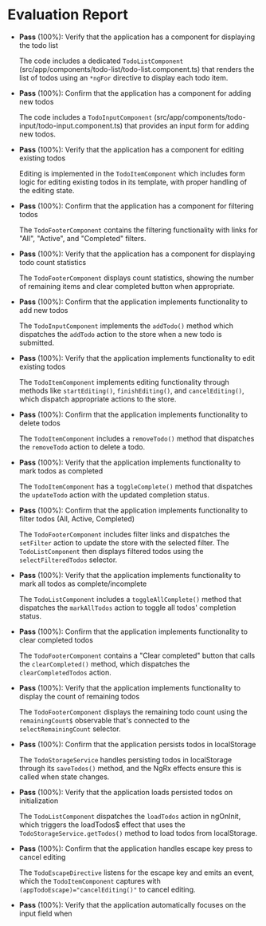 # Evaluation Report

- **Pass** (100%): Verify that the application has a component for displaying the todo list
  
  The code includes a dedicated `TodoListComponent` (src/app/components/todo-list/todo-list.component.ts) that renders the list of todos using an `*ngFor` directive to display each todo item.

- **Pass** (100%): Confirm that the application has a component for adding new todos
  
  The code includes a `TodoInputComponent` (src/app/components/todo-input/todo-input.component.ts) that provides an input form for adding new todos.

- **Pass** (100%): Verify that the application has a component for editing existing todos
  
  Editing is implemented in the `TodoItemComponent` which includes form logic for editing existing todos in its template, with proper handling of the editing state.

- **Pass** (100%): Confirm that the application has a component for filtering todos
  
  The `TodoFooterComponent` contains the filtering functionality with links for "All", "Active", and "Completed" filters.

- **Pass** (100%): Verify that the application has a component for displaying todo count statistics
  
  The `TodoFooterComponent` displays count statistics, showing the number of remaining items and clear completed button when appropriate.

- **Pass** (100%): Confirm that the application implements functionality to add new todos
  
  The `TodoInputComponent` implements the `addTodo()` method which dispatches the `addTodo` action to the store when a new todo is submitted.

- **Pass** (100%): Verify that the application implements functionality to edit existing todos
  
  The `TodoItemComponent` implements editing functionality through methods like `startEditing()`, `finishEditing()`, and `cancelEditing()`, which dispatch appropriate actions to the store.

- **Pass** (100%): Confirm that the application implements functionality to delete todos
  
  The `TodoItemComponent` includes a `removeTodo()` method that dispatches the `removeTodo` action to delete a todo.

- **Pass** (100%): Verify that the application implements functionality to mark todos as completed
  
  The `TodoItemComponent` has a `toggleComplete()` method that dispatches the `updateTodo` action with the updated completion status.

- **Pass** (100%): Confirm that the application implements functionality to filter todos (All, Active, Completed)
  
  The `TodoFooterComponent` includes filter links and dispatches the `setFilter` action to update the store with the selected filter. The `TodoListComponent` then displays filtered todos using the `selectFilteredTodos` selector.

- **Pass** (100%): Verify that the application implements functionality to mark all todos as complete/incomplete
  
  The `TodoListComponent` includes a `toggleAllComplete()` method that dispatches the `markAllTodos` action to toggle all todos' completion status.

- **Pass** (100%): Confirm that the application implements functionality to clear completed todos
  
  The `TodoFooterComponent` contains a "Clear completed" button that calls the `clearCompleted()` method, which dispatches the `clearCompletedTodos` action.

- **Pass** (100%): Verify that the application implements functionality to display the count of remaining todos
  
  The `TodoFooterComponent` displays the remaining todo count using the `remainingCount$` observable that's connected to the `selectRemainingCount` selector.

- **Pass** (100%): Confirm that the application persists todos in localStorage
  
  The `TodoStorageService` handles persisting todos in localStorage through its `saveTodos()` method, and the NgRx effects ensure this is called when state changes.

- **Pass** (100%): Verify that the application loads persisted todos on initialization
  
  The `TodoListComponent` dispatches the `loadTodos` action in ngOnInit, which triggers the loadTodos$ effect that uses the `TodoStorageService.getTodos()` method to load todos from localStorage.

- **Pass** (100%): Confirm that the application handles escape key press to cancel editing
  
  The `TodoEscapeDirective` listens for the escape key and emits an event, which the `TodoItemComponent` captures with `(appTodoEscape)="cancelEditing()"` to cancel editing.

- **Pass** (100%): Verify that the application automatically focuses on the input field when